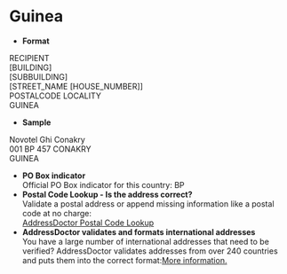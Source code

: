 Guinea
======

- **Format**

RECIPIENT  
[BUILDING]  
[SUBBUILDING]  
[STREET_NAME [HOUSE_NUMBER]]  
POSTALCODE LOCALITY  
GUINEA
- **Sample**

Novotel Ghi Conakry  
001 BP 457 CONAKRY  
GUINEA
- **PO Box indicator**  
Official PO Box indicator for this country: BP
- **Postal Code Lookup - Is the address correct?**  
Validate a postal address or append missing information like a postal code at no charge:  
[AddressDoctor Postal Code Lookup](http://lookup.addressdoctor.com/lookup/default.aspx?lang=en&country=GIN)
- **AddressDoctor validates and formats international addresses**  
You have a large number of international addresses that need to be verified? AddressDoctor validates addresses from over 240 countries and puts them into the correct format:[More information.](index.php?id=31&L=1)